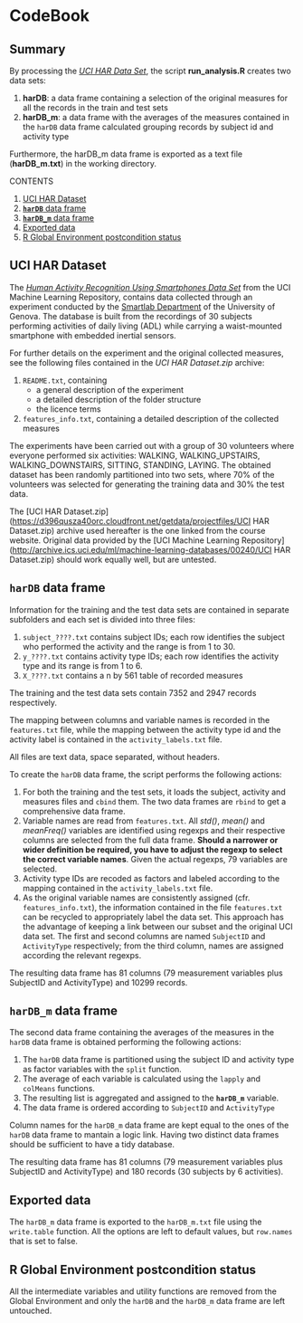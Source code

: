 # CodeBook
## Summary
By processing the *[UCI HAR Data Set](http://archive.ics.uci.edu/ml/datasets/Human+Activity+Recognition+Using+Smartphones)*, the script **run_analysis.R** creates two data sets:

1. **harDB**: a data frame containing a selection of the original measures for all the records in the train and test sets
1. **harDB_m**: a data frame with the averages of the measures contained in the `harDB` data frame calculated grouping records by subject id and activity type

Furthermore, the harDB_m data frame is exported as a text file (**harDB_m.txt**) in the working directory.

CONTENTS

1. [UCI HAR Dataset](#UCIHAR)
1. [**`harDB`** data frame](#harDB)
1. [**`harDB_m`** data frame](#harDB_m)
1. [Exported data](#export)
1. [R Global Environment postcondition status](#postconditions)


## <a name="UCIHAR">UCI HAR Dataset</a>
The *[Human Activity Recognition Using Smartphones Data Set](http://archive.ics.uci.edu/ml/datasets/Human+Activity+Recognition+Using+Smartphones)* from the UCI Machine Learning Repository, contains data collected through an experiment conducted by the [Smartlab Department](www.smartlab.ws) of the University of Genova. The database is built from the recordings of 30 subjects performing activities of daily living (ADL) while carrying a waist-mounted smartphone with embedded inertial sensors.

For further details on the experiment and the original collected measures, see the following files contained in the *UCI HAR Dataset.zip* archive:

1. `README.txt`, containing
    + a general description of the experiment
    + a detailed description of the folder structure
    + the licence terms
1. `features_info.txt`, containing a detailed description of the collected measures

The experiments have been carried out with a group of 30 volunteers where everyone performed six activities: WALKING, WALKING_UPSTAIRS, WALKING_DOWNSTAIRS, SITTING, STANDING, LAYING. The obtained dataset has been randomly partitioned into two sets, where 70% of the volunteers was selected for generating the training data and 30% the test data. 

The [UCI HAR Dataset.zip](https://d396qusza40orc.cloudfront.net/getdata/projectfiles/UCI HAR Dataset.zip) archive used hereafter is the one linked from the course website. Original data provided by the [UCI Machine Learning Repository](http://archive.ics.uci.edu/ml/machine-learning-databases/00240/UCI HAR Dataset.zip) should work equally well, but are untested.


## <a name="harDB">**`harDB`** data frame</a>
Information for the training and the test data sets are contained in separate subfolders and each set is divided into three files:

1. `subject_????.txt` contains subject IDs; each row identifies the subject who performed the activity and the range is from 1 to 30. 
1. `y_????.txt` contains activity type IDs; each row identifies the activity type and its range is from 1 to 6.
1. `X_????.txt` contains a n by 561 table of recorded measures

The training and the test data sets contain 7352 and 2947 records respectively.

The mapping between columns and variable names is recorded in the `features.txt` file, while the mapping between the activity type id and the activity label is contained in the `activity_labels.txt` file.

All files are text data, space separated, without headers.

To create the `harDB` data frame, the script performs the following actions:

1. For both the training and the test sets, it loads the subject, activity and measures files and `cbind` them. The two data frames are `rbind` to get a comprehensive data frame.
1. Variable names are read from `features.txt`. All *std()*, *mean()* and *meanFreq()* variables are identified using regexps and their respective columns are selected from the full data frame. **Should a narrower or wider definition be required, you have to adjust the regexp to select the correct variable names**. Given the actual regexps, 79 variables are selected.
1. Activity type IDs are recoded as factors and labeled according to the mapping contained in the `activity_labels.txt` file.
1. As the original variable names are consistently assigned (cfr. `features_info.txt`), the information contained in the file `features.txt` can be recycled to appropriately label the data set. This approach has the advantage of keeping a link between our subset and the original UCI data set. The first and second columns are named `SubjectID` and `ActivityType` respectively; from the third column, names are assigned according the relevant regexps. 

The resulting data frame has 81 columns (79 measurement variables plus SubjectID and ActivityType) and 10299 records.


## <a name="harDB_m">**`harDB_m`** data frame</a>
The second data frame containing the averages of the measures in the `harDB` data frame is obtained performing the following actions:

1. The `harDB` data frame is partitioned using the subject ID and activity type as factor variables with the `split` function.
1. The average of each variable is calculated using the `lapply` and `colMeans` functions.
1. The resulting list is aggregated and assigned to the **`harDB_m`** variable.
1. The data frame is ordered according to `SubjectID` and `ActivityType`

Column names for the `harDB_m` data frame are kept equal to the ones of the `harDB` data frame to mantain a logic link. Having two distinct data frames should be sufficient to have a tidy database.

The resulting data frame has 81 columns (79 measurement variables plus SubjectID and ActivityType) and 180 records (30 subjects by 6 activities).


## <a name="export">Exported data</a>
The `harDB_m` data frame is exported to the `harDB_m.txt` file using the `write.table` function. All the options are left to default values, but `row.names` that is set to false.


## <a name="postconditions">R Global Environment postcondition status</a>
All the intermediate variables and utility functions are removed from the Global Environment and only the `harDB` and the `harDB_m` data frame are left untouched.
